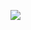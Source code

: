 [![](https://mermaid.ink/img/pako:eNqdVttu2zgQ_RWC8EMKOL4maWrsLuBbiwIboK1ToAUMFJQ0solSpEFSTYzA_75DSrIpRW6y1YvE0QzPHM7hkE80VgnQCZ1fzZW08GjXkvjHciuArPbGQkbKfyThbKNZRlKlyUc0aQmWzJj8yeWm9K3il-73TnMDP2YqlwnT-4to0CVr6vwr02BN35CnKoaQT6CNkhdxbqzKQE8rfzf_vDSS6Zo6-5RUbkSlxG6BROjZJQ_cbsnOT8SEtxEWxwhoTQ_hzoLNWsFmLkP_NAN_LB_tMXjeGjwvMk3AxMdpqsnO5rFonWrxe9J_Rbr_z8vUT6BFtS6K19Qv9LmKFsBCqAdzRDfEKvKLwwPhEtWQMcuVJCxSuXVZcV1H7xImE5Kxn0B2bJ9BmVB9HVolM2xKpqGYoCwVqUXkS1MMli7-jmGWKFxopbaySoMhTIhqTWM0eALO9TnB4yJ0A4JWM2lY7NxwBDbuBcp5nmRAcdSkOPIc69SaFQtFUu7SabmiZ4NmLUGzSlemGL96KxHpOoLgEnqBtkP0QzvxU238plleZoyLEr5I5h4T4F6MiHrHY62MSi1ZPsZbJjdAIAzx6G0iKEEWLaQXZMEsi5iBP2VfgIawp3qOm_UcFyhRqOD2Qn3OIYcy8fctib8n3uN81udqUQMISvChBeTDSyCvWZpABqfB8fP4Ub1n_AuIsO-HjemrARN07sL35BBs9IZnm58X3QpkYkodmbIL3N1_ag3FgNp5VIvFNlhrrF93CbOwFOB63MruBYSkOikepHMllP57TTUkDrkTbSrLRsO-MCmd4JkSOr6pI2B6z2Y_Me2407oKj0RRy47bq8-MKk0N2G9ouj4P0rLW_xviO5ouh4PXg8z_FORq0GB2ef0ibL3INdyqTiFsZWtg1PIYhaB18H_ZHs8RvFWlfHPRia9WW7aDj_KLesA43y3QWHWPyj7E6WiXYoaovATvbP4UXFPclRmuwcRfNFKWC7uma3lA17wQY8LxgKOTlAkDXcpyq1Z7GdOJ1TlUToviZnf0EoqhAunkidr9zl0QN9xYnDL2OTt7rgWat9buzKTfd797G-wKedSLVdY3PNkybbe_3t30b0Y3t2w0hpu3Y3Y9HidxNHx3m46uhmnydjAcMXo4HP4D_chbog)](https://mermaid.live/edit#pako:eNqdVttu2zgQ_RWC8EMKOL4maWrsLuBbiwIboK1ToAUMFJQ0solSpEFSTYzA_75DSrIpRW6y1YvE0QzPHM7hkE80VgnQCZ1fzZW08GjXkvjHciuArPbGQkbKfyThbKNZRlKlyUc0aQmWzJj8yeWm9K3il-73TnMDP2YqlwnT-4to0CVr6vwr02BN35CnKoaQT6CNkhdxbqzKQE8rfzf_vDSS6Zo6-5RUbkSlxG6BROjZJQ_cbsnOT8SEtxEWxwhoTQ_hzoLNWsFmLkP_NAN_LB_tMXjeGjwvMk3AxMdpqsnO5rFonWrxe9J_Rbr_z8vUT6BFtS6K19Qv9LmKFsBCqAdzRDfEKvKLwwPhEtWQMcuVJCxSuXVZcV1H7xImE5Kxn0B2bJ9BmVB9HVolM2xKpqGYoCwVqUXkS1MMli7-jmGWKFxopbaySoMhTIhqTWM0eALO9TnB4yJ0A4JWM2lY7NxwBDbuBcp5nmRAcdSkOPIc69SaFQtFUu7SabmiZ4NmLUGzSlemGL96KxHpOoLgEnqBtkP0QzvxU238plleZoyLEr5I5h4T4F6MiHrHY62MSi1ZPsZbJjdAIAzx6G0iKEEWLaQXZMEsi5iBP2VfgIawp3qOm_UcFyhRqOD2Qn3OIYcy8fctib8n3uN81udqUQMISvChBeTDSyCvWZpABqfB8fP4Ub1n_AuIsO-HjemrARN07sL35BBs9IZnm58X3QpkYkodmbIL3N1_ag3FgNp5VIvFNlhrrF93CbOwFOB63MruBYSkOikepHMllP57TTUkDrkTbSrLRsO-MCmd4JkSOr6pI2B6z2Y_Me2407oKj0RRy47bq8-MKk0N2G9ouj4P0rLW_xviO5ouh4PXg8z_FORq0GB2ef0ibL3INdyqTiFsZWtg1PIYhaB18H_ZHs8RvFWlfHPRia9WW7aDj_KLesA43y3QWHWPyj7E6WiXYoaovATvbP4UXFPclRmuwcRfNFKWC7uma3lA17wQY8LxgKOTlAkDXcpyq1Z7GdOJ1TlUToviZnf0EoqhAunkidr9zl0QN9xYnDL2OTt7rgWat9buzKTfd797G-wKedSLVdY3PNkybbe_3t30b0Y3t2w0hpu3Y3Y9HidxNHx3m46uhmnydjAcMXo4HP4D_chbog)
